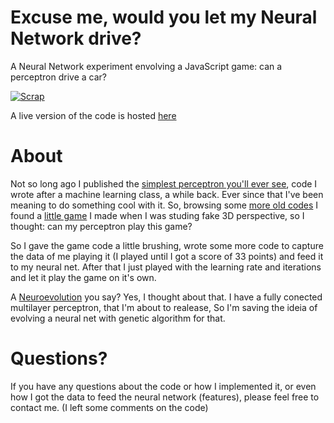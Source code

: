 
# Excuse me, would you let my Neural Network drive?

A Neural Network experiment envolving a JavaScript game: can a perceptron drive a car?

[![Scrap](http://img.youtube.com/vi/g0WV3qWcVuA/0.jpg)](http://www.youtube.com/watch?v=g0WV3qWcVuA)

A live version of the code is hosted [here](https://victorribeiro.com/carGamePerceptron)

# About

Not so long ago I published the [simplest perceptron you'll ever see](https://github.com/victorqribeiro/perceptron), code I wrote after a machine learning class, a while back. Ever since that I've been meaning to do something cool with it. So, browsing some [more old codes](http://jsfiddle.net/user/victorqribeiro) I found a [little game](https://github.com/victorqribeiro/carGame) I made when I was studing fake 3D perspective, so I thought: can my perceptron play this game?

So I gave the game code a little brushing, wrote some more code to capture the data of me playing it (I played until I got a score of 33 points) and feed it to my neural net. After that I just played with the learning rate and iterations and let it play the game on it's own.

A [Neuroevolution](https://en.wikipedia.org/wiki/Neuroevolution) you say? Yes, I thought about that. I have a fully conected multilayer perceptron, that I'm about to realease, So I'm saving the ideia of evolving a neural net with genetic algorithm for that.

# Questions?

If you have any questions about the code or how I implemented it, or even how I got the data to feed the neural network (features), please feel free to contact me. (I left some comments on the code)
